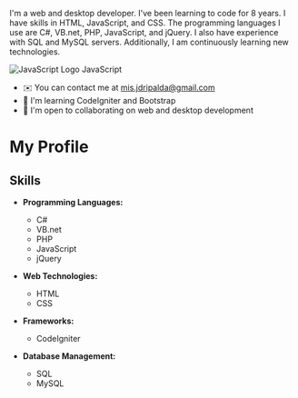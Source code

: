 I'm a web and desktop developer. I've been learning to code for 8 years. I have skills in HTML, JavaScript, and CSS. The programming languages I use are C#, VB.net, PHP, JavaScript, and jQuery. I also have experience with SQL and MySQL servers. Additionally, I am continuously learning new technologies.

![JavaScript Logo]([https://example.com/js-logo.png](https://raw.githubusercontent.com/danielcranney/readme-generator/main/public/icons/skills/php-colored.svg)) JavaScript

- ✉️ You can contact me at mis.jdripalda@gmail.com
- 🧠 I'm learning CodeIgniter and Bootstrap
- 🤝 I'm open to collaborating on web and desktop development

# My Profile

## Skills

- **Programming Languages:**
  - C#
  - VB.net
  - PHP
  - JavaScript
  - jQuery

- **Web Technologies:**
  - HTML
  - CSS

- **Frameworks:**
  - CodeIgniter

- **Database Management:**
  - SQL
  - MySQL
